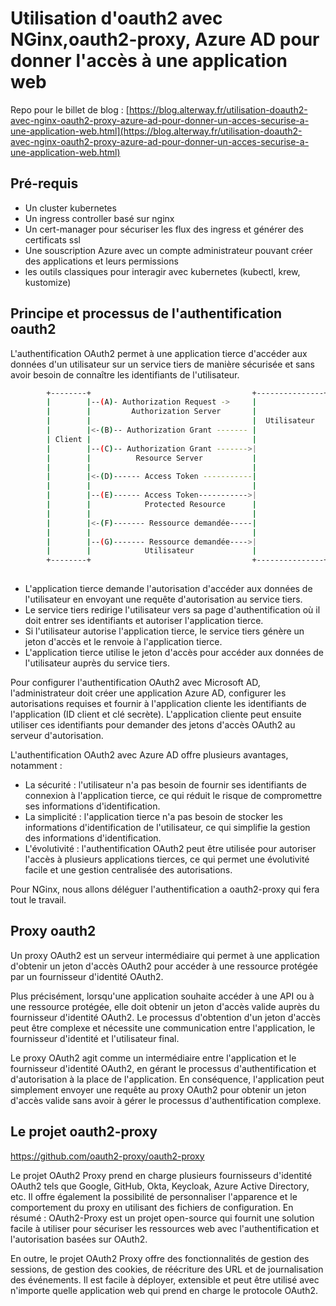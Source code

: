 # Utilisation d'oauth2 avec NGinx,oauth2-proxy, Azure AD pour donner l'accès à une application web


Repo pour le billet de blog : [https://blog.alterway.fr/utilisation-doauth2-avec-nginx-oauth2-proxy-azure-ad-pour-donner-un-acces-securise-a-une-application-web.html](https://blog.alterway.fr/utilisation-doauth2-avec-nginx-oauth2-proxy-azure-ad-pour-donner-un-acces-securise-a-une-application-web.html)


## Pré-requis

- Un cluster kubernetes
- Un ingress controller basé sur nginx
- Un cert-manager pour sécuriser les flux des ingress et générer des certificats ssl
- Une souscription Azure avec un compte administrateur pouvant créer des applications et leurs permissions
- les outils classiques pour interagir avec kubernetes (kubectl, krew, kustomize)

## Principe et processus de l'authentification oauth2

L'authentification OAuth2 permet à une application tierce d'accéder aux données d'un utilisateur sur un service tiers de manière sécurisée et sans avoir besoin de connaître les identifiants de l'utilisateur.

```bash
        +--------+                                    +---------------+
        |        |--(A)- Authorization Request ->     |               |
        |        |         Authorization Server       |               |
        |        |                                    |  Utilisateur  |
        |        |<-(B)-- Authorization Grant ------- |               |
        | Client |                                    |               |
        |        |--(C)-- Authorization Grant ------->|               |
        |        |          Resource Server           |               |
        |        |                                    |               |
        |        |<-(D)------ Access Token -----------|               |
        |        |                                    |               |
        |        |--(E)------ Access Token----------->|               |
        |        |            Protected Resource      |               |
        |        |                                    |               |
        |        |<-(F)------- Ressource demandée-----|               |
        |        |                                    |               |
        |        |--(G)------- Ressource demandée---->|               |
        |        |            Utilisateur             |               |
        +--------+                                    +---------------+
        

```


- L'application tierce demande l'autorisation d'accéder aux données de l'utilisateur en envoyant une requête d'autorisation au service tiers.
- Le service tiers redirige l'utilisateur vers sa page d'authentification où il doit entrer ses identifiants et autoriser l'application tierce.
- Si l'utilisateur autorise l'application tierce, le service tiers génère un jeton d'accès et le renvoie à l'application tierce.
- L'application tierce utilise le jeton d'accès pour accéder aux données de l'utilisateur auprès du service tiers.


Pour configurer l'authentification OAuth2 avec Microsoft AD, l'administrateur doit créer une application Azure AD, configurer les autorisations requises et fournir à l'application cliente les identifiants de l'application (ID client et clé secrète). L'application cliente peut ensuite utiliser ces identifiants pour demander des jetons d'accès OAuth2 au serveur d'autorisation.


L'authentification OAuth2 avec Azure AD offre plusieurs avantages, notamment :

- La sécurité : l'utilisateur n'a pas besoin de fournir ses identifiants de connexion à l'application tierce, ce qui réduit le risque de compromettre ses informations d'identification.
- La simplicité : l'application tierce n'a pas besoin de stocker les informations d'identification de l'utilisateur, ce qui simplifie la gestion des informations d'identification.
- L'évolutivité : l'authentification OAuth2 peut être utilisée pour autoriser l'accès à plusieurs applications tierces, ce qui permet une évolutivité facile et une gestion centralisée des autorisations.


Pour NGinx, nous allons déléguer l'authentification  a oauth2-proxy qui fera tout le travail.


## Proxy oauth2

Un proxy OAuth2 est un serveur intermédiaire qui permet à une application d'obtenir un jeton d'accès OAuth2 pour accéder à une ressource protégée par un fournisseur d'identité OAuth2.

Plus précisément, lorsqu'une application souhaite accéder à une API ou à une ressource protégée, elle doit obtenir un jeton d'accès valide auprès du fournisseur d'identité OAuth2. Le processus d'obtention d'un jeton d'accès peut être complexe et nécessite une communication entre l'application, le fournisseur d'identité et l'utilisateur final.

Le proxy OAuth2 agit comme un intermédiaire entre l'application et le fournisseur d'identité OAuth2, en gérant le processus d'authentification et d'autorisation à la place de l'application. En conséquence, l'application peut simplement envoyer une requête au proxy OAuth2 pour obtenir un jeton d'accès valide sans avoir à gérer le processus d'authentification complexe.


## Le projet oauth2-proxy

https://github.com/oauth2-proxy/oauth2-proxy

Le projet OAuth2 Proxy prend en charge plusieurs fournisseurs d'identité OAuth2 tels que Google, GitHub, Okta, Keycloak, Azure Active Directory, etc. Il offre également la possibilité de personnaliser l'apparence et le comportement du proxy en utilisant des fichiers de configuration. 
En résumé : OAuth2-Proxy est un projet open-source qui fournit une solution facile à utiliser pour sécuriser les ressources web avec l'authentification et l'autorisation basées sur OAuth2.

En outre, le projet OAuth2 Proxy offre des fonctionnalités de gestion des sessions, de gestion des cookies, de réécriture des URL et de journalisation des événements. Il est facile à déployer, extensible et peut être utilisé avec n'importe quelle application web qui prend en charge le protocole OAuth2.

